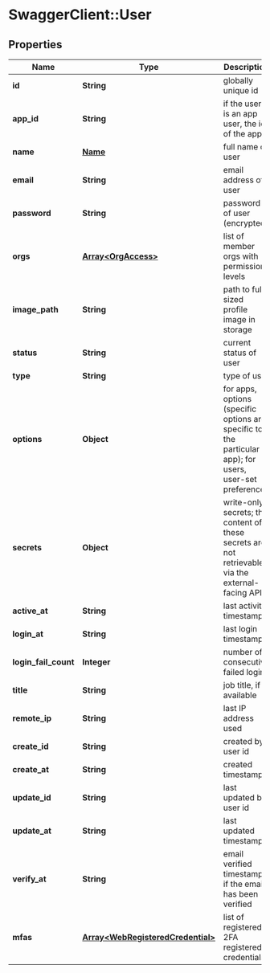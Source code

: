 # SwaggerClient::User

## Properties
Name | Type | Description | Notes
------------ | ------------- | ------------- | -------------
**id** | **String** | globally unique id | 
**app_id** | **String** | if the user is an app user, the id of the app | [optional] 
**name** | [**Name**](Name.md) | full name of user | 
**email** | **String** | email address of user | [optional] 
**password** | **String** | password of user (encrypted) | [optional] 
**orgs** | [**Array&lt;OrgAccess&gt;**](OrgAccess.md) | list of member orgs with permission levels | [optional] 
**image_path** | **String** | path to full-sized profile image in storage | [optional] 
**status** | **String** | current status of user | [optional] 
**type** | **String** | type of user | [optional] 
**options** | **Object** | for apps, options (specific options are specific to the particular app); for users, user-set preferences | [optional] 
**secrets** | **Object** | write-only secrets; the content of these secrets are not retrievable via the external-facing API | [optional] 
**active_at** | **String** | last activity timestamp | [optional] 
**login_at** | **String** | last login timestamp | [optional] 
**login_fail_count** | **Integer** | number of consecutive failed logins | [optional] 
**title** | **String** | job title, if available | [optional] 
**remote_ip** | **String** | last IP address used | [optional] 
**create_id** | **String** | created by user id | [optional] 
**create_at** | **String** | created timestamp | [optional] 
**update_id** | **String** | last updated by user id | [optional] 
**update_at** | **String** | last updated timestamp | [optional] 
**verify_at** | **String** | email verified timestamp, if the email has been verified | [optional] 
**mfas** | [**Array&lt;WebRegisteredCredential&gt;**](WebRegisteredCredential.md) | list of registered 2FA registered credentials | [optional] 


